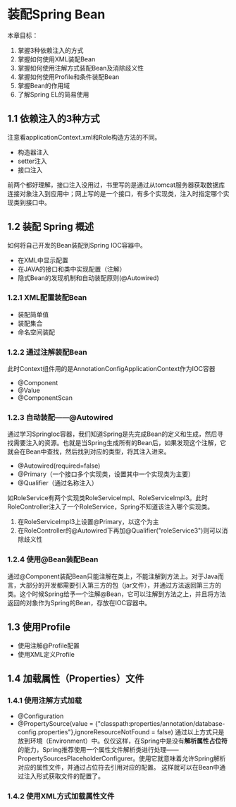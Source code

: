 # 装配Spring Bean
本章目标：
1. 掌握3种依赖注入的方式
2. 掌握如何使用XML装配Bean
3. 掌握如何使用注解方式装配Bean及消除歧义性
4. 掌握如何使用Profile和条件装配Bean
5. 掌握Bean的作用域
6. 了解Spring EL的简易使用

## 1.1 依赖注入的3种方式
注意看applicationContext.xml和Role构造方法的不同。
- 构造器注入
- setter注入
- 接口注入

前两个都好理解，接口注入没用过，书里写的是通过从tomcat服务器获取数据库连接对象注入到应用中；网上写的是一个接口，有多个实现类，注入时指定哪个实现类到接口中。

## 1.2 装配 Spring 概述
如何将自己开发的Bean装配到Spring IOC容器中。
- 在XML中显示配置
- 在JAVA的接口和类中实现配置（注解）
- 隐式Bean的发现机制和自动装配原则(@Autowired)

### 1.2.1 XML配置装配Bean
- 装配简单值
- 装配集合
- 命名空间装配

### 1.2.2 通过注解装配Bean
此时Context组件用的是AnnotationConfigApplicationContext作为IOC容器
- @Component
- @Value
- @ComponentScan

### 1.2.3 自动装配——@Autowired
通过学习SpringIoc容器，我们知道Spring是先完成Bean的定义和生成，然后寻找需要注入的资源。也就是当Spring生成所有的Bean后，如果发现这个注解，它就会在Bean中查找，然后找到对应的类型，将其注入进来。
- @Autowired(required=false)
- @Primary（一个接口多个实现类，设置其中一个实现类为主要）
- @Qualifier（通过名称注入）

如RoleService有两个实现类RoleServiceImpl、RoleServiceImpl3。此时RoleController注入了一个RoleService，Spring不知道该注入哪个实现类。
1. 在RoleServiceImpl3上设置@Primary，以这个为主
2. 在RoleController的@Autowired下再加@Qualifier("roleService3")则可以消除歧义性

### 1.2.4 使用@Bean装配Bean
通过@Component装配Bean只能注解在类上，不能注解到方法上。对于Java而言，大部分的开发都需要引入第三方的包（jar文件），并通过方法返回第三方的类。这个时候Spring给予一个注解@Bean，它可以注解到方法之上，并且将方法返回的对象作为Spring的Bean，存放在IOC容器中。


## 1.3 使用Profile
- 使用注解@Profile配置
- 使用XML定义Profile


## 1.4 加载属性（Properties）文件
### 1.4.1 使用注解方式加载
- @Configuration 
- @PropertySource(value = {"classpath:properties/annotation/database-config.properties"},ignoreResourceNotFound = false)
通过以上方式只是放到环境（Environment）中。仅仅这样，在Spring中是没有**解析属性占位符**的能力，Spring推荐使用一个属性文件解析类进行处理——PropertySourcesPlaceholderConfigurer。使用它就意味着允许Spring解析对应的属性文件，并通过占位符去引用对应的配置。
这样就可以在Bean中通过注入形式获取文件的配置了。


### 1.4.2 使用XML方式加载属性文件



